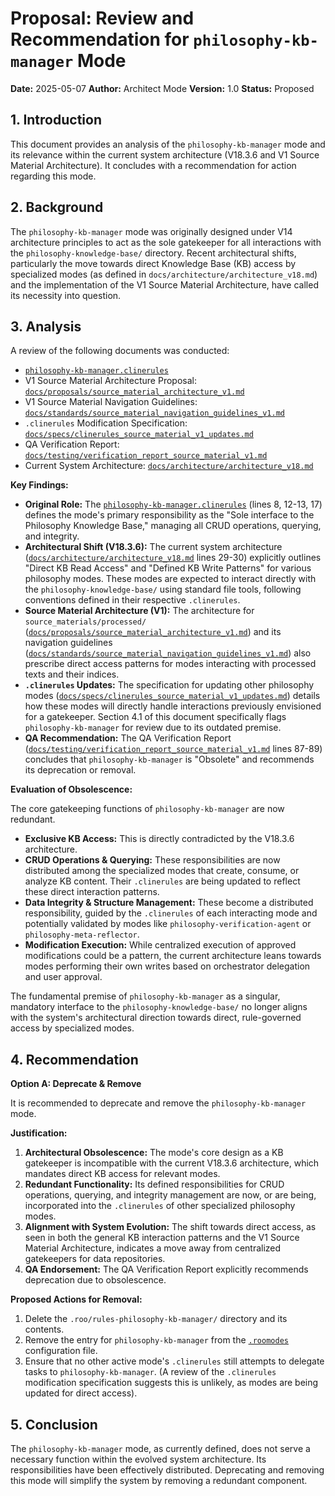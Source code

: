 # Proposal: Review and Recommendation for `philosophy-kb-manager` Mode

**Date:** 2025-05-07
**Author:** Architect Mode
**Version:** 1.0
**Status:** Proposed

## 1. Introduction

This document provides an analysis of the `philosophy-kb-manager` mode and its relevance within the current system architecture (V18.3.6 and V1 Source Material Architecture). It concludes with a recommendation for action regarding this mode.

## 2. Background

The `philosophy-kb-manager` mode was originally designed under V14 architecture principles to act as the sole gatekeeper for all interactions with the `philosophy-knowledge-base/` directory. Recent architectural shifts, particularly the move towards direct Knowledge Base (KB) access by specialized modes (as defined in `docs/architecture/architecture_v18.md`) and the implementation of the V1 Source Material Architecture, have called its necessity into question.

## 3. Analysis

A review of the following documents was conducted:
*   [`philosophy-kb-manager.clinerules`](.roo/rules-philosophy-kb-manager/philosophy-kb-manager.clinerules:1)
*   V1 Source Material Architecture Proposal: [`docs/proposals/source_material_architecture_v1.md`](docs/proposals/source_material_architecture_v1.md:1)
*   V1 Source Material Navigation Guidelines: [`docs/standards/source_material_navigation_guidelines_v1.md`](docs/standards/source_material_navigation_guidelines_v1.md:1)
*   `.clinerules` Modification Specification: [`docs/specs/clinerules_source_material_v1_updates.md`](docs/specs/clinerules_source_material_v1_updates.md:1)
*   QA Verification Report: [`docs/testing/verification_report_source_material_v1.md`](docs/testing/verification_report_source_material_v1.md:1)
*   Current System Architecture: [`docs/architecture/architecture_v18.md`](docs/architecture/architecture_v18.md:1)

**Key Findings:**

*   **Original Role:** The [`philosophy-kb-manager.clinerules`](.roo/rules-philosophy-kb-manager/philosophy-kb-manager.clinerules:1) (lines 8, 12-13, 17) defines the mode's primary responsibility as the "Sole interface to the Philosophy Knowledge Base," managing all CRUD operations, querying, and integrity.
*   **Architectural Shift (V18.3.6):** The current system architecture ([`docs/architecture/architecture_v18.md`](docs/architecture/architecture_v18.md:1) lines 29-30) explicitly outlines "Direct KB Read Access" and "Defined KB Write Patterns" for various philosophy modes. These modes are expected to interact directly with the `philosophy-knowledge-base/` using standard file tools, following conventions defined in their respective `.clinerules`.
*   **Source Material Architecture (V1):** The architecture for `source_materials/processed/` ([`docs/proposals/source_material_architecture_v1.md`](docs/proposals/source_material_architecture_v1.md:1)) and its navigation guidelines ([`docs/standards/source_material_navigation_guidelines_v1.md`](docs/standards/source_material_navigation_guidelines_v1.md:1)) also prescribe direct access patterns for modes interacting with processed texts and their indices.
*   **`.clinerules` Updates:** The specification for updating other philosophy modes ([`docs/specs/clinerules_source_material_v1_updates.md`](docs/specs/clinerules_source_material_v1_updates.md:1)) details how these modes will directly handle interactions previously envisioned for a gatekeeper. Section 4.1 of this document specifically flags `philosophy-kb-manager` for review due to its outdated premise.
*   **QA Recommendation:** The QA Verification Report ([`docs/testing/verification_report_source_material_v1.md`](docs/testing/verification_report_source_material_v1.md:1) lines 87-89) concludes that `philosophy-kb-manager` is "Obsolete" and recommends its deprecation or removal.

**Evaluation of Obsolescence:**

The core gatekeeping functions of `philosophy-kb-manager` are now redundant.
*   **Exclusive KB Access:** This is directly contradicted by the V18.3.6 architecture.
*   **CRUD Operations & Querying:** These responsibilities are now distributed among the specialized modes that create, consume, or analyze KB content. Their `.clinerules` are being updated to reflect these direct interaction patterns.
*   **Data Integrity & Structure Management:** These become a distributed responsibility, guided by the `.clinerules` of each interacting mode and potentially validated by modes like `philosophy-verification-agent` or `philosophy-meta-reflector`.
*   **Modification Execution:** While centralized execution of approved modifications could be a pattern, the current architecture leans towards modes performing their own writes based on orchestrator delegation and user approval.

The fundamental premise of `philosophy-kb-manager` as a singular, mandatory interface to the `philosophy-knowledge-base/` no longer aligns with the system's architectural direction towards direct, rule-governed access by specialized modes.

## 4. Recommendation

**Option A: Deprecate & Remove**

It is recommended to deprecate and remove the `philosophy-kb-manager` mode.

**Justification:**

1.  **Architectural Obsolescence:** The mode's core design as a KB gatekeeper is incompatible with the current V18.3.6 architecture, which mandates direct KB access for relevant modes.
2.  **Redundant Functionality:** Its defined responsibilities for CRUD operations, querying, and integrity management are now, or are being, incorporated into the `.clinerules` of other specialized philosophy modes.
3.  **Alignment with System Evolution:** The shift towards direct access, as seen in both the general KB interaction patterns and the V1 Source Material Architecture, indicates a move away from centralized gatekeepers for data repositories.
4.  **QA Endorsement:** The QA Verification Report explicitly recommends deprecation due to obsolescence.

**Proposed Actions for Removal:**

1.  Delete the `.roo/rules-philosophy-kb-manager/` directory and its contents.
2.  Remove the entry for `philosophy-kb-manager` from the [`.roomodes`](.roomodes:1) configuration file.
3.  Ensure that no other active mode's `.clinerules` still attempts to delegate tasks to `philosophy-kb-manager`. (A review of the `.clinerules` modification specification suggests this is unlikely, as modes are being updated for direct access).

## 5. Conclusion

The `philosophy-kb-manager` mode, as currently defined, does not serve a necessary function within the evolved system architecture. Its responsibilities have been effectively distributed. Deprecating and removing this mode will simplify the system by removing a redundant component.